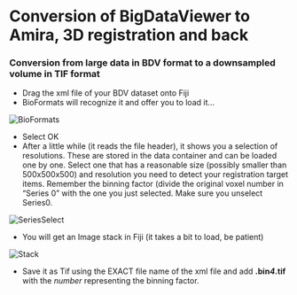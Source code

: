 # Conversion of BigDataViewer to Amira, 3D registration and back

### Conversion from large data in BDV format to a downsampled volume in TIF format


- Drag the xml file of your BDV dataset onto Fiji
- BioFormats will recognize it and offer you to load it…

![BioFormats](https://git.embl.de/schorb/bdv_convert/-/blob/master/doc/im/image4.png "BioFormats")

- Select OK
- After a little while (it reads the file header), it shows you a selection of resolutions. These are stored in the data container and can be loaded one by one. Select one that has a reasonable size (possibly smaller than 500x500x500) and resolution you need to detect your registration target items. Remember the binning factor (divide the original voxel number in “Series 0” with the one you just selected. Make sure you unselect Series0.

![SeriesSelect](https://git.embl.de/schorb/bdv_convert/-/blob/master/doc/im/image1.png "SeriesSelect")

- You will get an Image stack in Fiji (it takes a bit to load, be patient)

![Stack](https://git.embl.de/schorb/bdv_convert/-/blob/master/doc/im/image5.png "Stack")

- Save it as Tif using the EXACT file name of the xml file and add 
**.bin*4*.tif**  with the *number* representing the binning factor.

